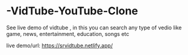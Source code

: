 # -VidTube-YouTube-Clone

See live demo of vidtube , in this you can search any type of vedio like game, news, entertainment, education, songs etc

live demo/url: https://srvidtube.netlify.app/
